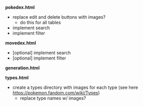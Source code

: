 
__pokedex.html__
* replace edit and delete buttons with images?
    * do this for all tables
* implement search
* implement filter

__movedex.html__
* [optional] implement search
* [optional] implement filter

__generation.html__


__types.html__
* create a types directory with images for each type (see here https://pokemon.fandom.com/wiki/Types)
    * replace type names w/ images?

